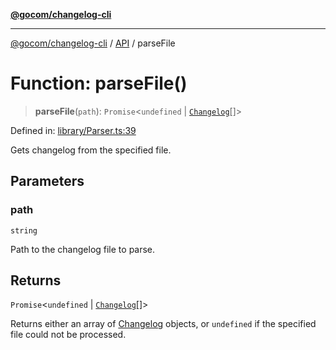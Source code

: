[**@gocom/changelog-cli**](../README.md)

***

[@gocom/changelog-cli](../README.md) / [API](../Public/API.md) / parseFile

# Function: parseFile()

> **parseFile**(`path`): `Promise`\<`undefined` \| [`Changelog`](https://github.com/gocom/changelog)[]\>

Defined in: [library/Parser.ts:39](https://github.com/gocom/changelog-cli/blob/6a6f2390ca20a0773e2ec88bf49ba6615a3c61f9/src/library/Parser.ts#L39)

Gets changelog from the specified file.

## Parameters

### path

`string`

Path to the changelog file to parse.

## Returns

`Promise`\<`undefined` \| [`Changelog`](https://github.com/gocom/changelog)[]\>

Returns either an array of [Changelog](https://github.com/gocom/changelog) objects, or `undefined` if the
specified file could not be processed.
